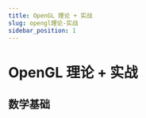 ```yaml
---
title: OpenGL 理论 + 实战
slug: opengl理论-实战
sidebar_position: 1
---
```



# OpenGL 理论 + 实战

## 数学基础

